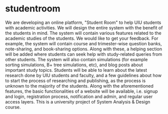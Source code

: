 # studentroom
We are developing an online platform, "Student Room" to help UIU students with academic activities. We will design the entire system with the benefit of the students in mind. The system will contain various features related to the academic studies of the students. We would like to get your feedback.
For example, the system will contain course and trimester-wise question banks, note-sharing, and book-sharing options. Along with these, a helping section will be added where students can seek help with study-related queries from other students. The system will also contain simulations (for example sorting simulations, B+ tree simulations, etc),  and blog posts about important study topics. 
Students will be able to learn about the latest research done by UIU students and faculty, and a few guidelines about how to start the process of researching and publishing, as the process is unknown to the majority of the students. 
Along with the aforementioned features, the basic functionalities of a website will be available, i.e. signup and login, registration process, notification and admin, and regular user access layers. 
This is a university project of System Analysis & Design course.
